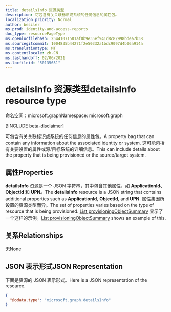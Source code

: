 ```yaml
---
title: detailsInfo 资源类型
description: 可包含有关关联标识或系统的任何信息的属性包。
localization_priority: Normal
author: besiler
ms.prod: identity-and-access-reports
doc_type: resourcePageType
ms.openlocfilehash: 25441071581af0b9e35ef941d8c82998bdea7b38
ms.sourcegitcommit: 1004835b44271f2e50332a1bdc9097d4b06a914a
ms.translationtype: MT
ms.contentlocale: zh-CN
ms.lasthandoff: 02/06/2021
ms.locfileid: "50135651"
---
```

# <a name="detailsinfo-resource-type"></a><span data-ttu-id="5b0c7-103">detailsInfo 资源类型</span><span class="sxs-lookup"><span data-stu-id="5b0c7-103">detailsInfo resource type</span></span>

<span data-ttu-id="5b0c7-104">命名空间：microsoft.graph</span><span class="sxs-lookup"><span data-stu-id="5b0c7-104">Namespace: microsoft.graph</span></span>

[!INCLUDE [beta-disclaimer](../../includes/beta-disclaimer.md)]

<span data-ttu-id="5b0c7-105">可包含有关关联标识或系统的任何信息的属性包。</span><span class="sxs-lookup"><span data-stu-id="5b0c7-105">A property bag that can contain any information about the associated identity or system.</span></span> <span data-ttu-id="5b0c7-106">这可能包括有关要设置的属性或源/目标系统的详细信息。</span><span class="sxs-lookup"><span data-stu-id="5b0c7-106">This can include details about the property that is being provisioned or the source/target system.</span></span>

## <a name="properties"></a><span data-ttu-id="5b0c7-107">属性</span><span class="sxs-lookup"><span data-stu-id="5b0c7-107">Properties</span></span>
<span data-ttu-id="5b0c7-108">**detailsInfo** 资源是一个 JSON 字符串，其中包含其他属性，如 **ApplicationId、ObjectId** 和 **UPN。**</span><span class="sxs-lookup"><span data-stu-id="5b0c7-108">The **detailsInfo** resource is a JSON string that contains additional properties such as **ApplicationId**, **ObjectId**, and **UPN**.</span></span> <span data-ttu-id="5b0c7-109">属性集因所设置的资源类型而异。</span><span class="sxs-lookup"><span data-stu-id="5b0c7-109">The set of properties varies based on the type of resource that is being provisioned.</span></span> <span data-ttu-id="5b0c7-110">[List provisioningObjectSummary](../api/provisioningobjectsummary-list.md) 显示了一个这样的示例。</span><span class="sxs-lookup"><span data-stu-id="5b0c7-110">[List provisioningObjectSummary](../api/provisioningobjectsummary-list.md) shows an example of this.</span></span>

## <a name="relationships"></a><span data-ttu-id="5b0c7-111">关系</span><span class="sxs-lookup"><span data-stu-id="5b0c7-111">Relationships</span></span>
<span data-ttu-id="5b0c7-112">无</span><span class="sxs-lookup"><span data-stu-id="5b0c7-112">None</span></span>
## <a name="json-representation"></a><span data-ttu-id="5b0c7-113">JSON 表示形式</span><span class="sxs-lookup"><span data-stu-id="5b0c7-113">JSON Representation</span></span>
<span data-ttu-id="5b0c7-114">下面是资源的 JSON 表示形式。</span><span class="sxs-lookup"><span data-stu-id="5b0c7-114">Here is a JSON representation of the resource.</span></span>
<!--{
  "blockType": "resource",
  "@odata.type": "microsoft.graph.detailsInfo",
  "openType": true,
 "optionalProperties": [
 
 ],
}-->
``` json
{
  "@odata.type": "microsoft.graph.detailsInfo"
}
```



